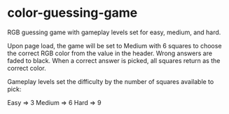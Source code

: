 # color-guessing-game
RGB guessing game with gameplay levels set for easy, medium, and hard.

Upon page load, the game will be set to Medium with 6 squares to choose the correct RGB color from the value in the header. Wrong answers are faded to black. When a correct answer is picked, all squares return as the correct color.

Gameplay levels set the difficulty by the number of squares available to pick: 

Easy => 3
Medium => 6
Hard => 9
